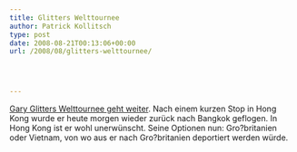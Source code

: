 ```yaml
---
title: Glitters Welttournee
author: Patrick Kollitsch
type: post
date: 2008-08-21T00:13:06+00:00
url: /2008/08/glitters-welttournee/




---
```

[Gary Glitters Welttournee geht weiter][1]. Nach einem kurzen Stop in Hong Kong wurde er heute morgen wieder zurück nach Bangkok geflogen. In Hong Kong ist er wohl unerwünscht. Seine Optionen nun: Gro?britanien oder Vietnam, von wo aus er nach Gro?britanien deportiert werden würde.

 [1]: http://www.bangkokpost.com/breaking_news/breakingnews.php?id=129835